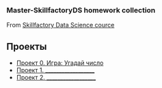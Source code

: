 ### Master-SkillfactoryDS homework collection
From [Skillfactory Data Science cource](https://apps.skillfactory.ru/learning)

## Проекты
* [Проект 0. Игра: Угадай число](__)
* [Проект 1. __________________](__)
* [Проект 2. __________________](__)